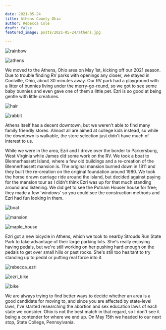 ```yaml
---

date: 2021-05-24
title: Athens County Ohio
author: Rebecca Cole
draft: false
featured_image: posts/2021-05-24/athens.jpg

---
```


![rainbow](rainbow.jpg)

![athens](athens.jpg) 

We moved to the Athens, Ohio area on May 1st, kicking off our 2021 season. Due to trouble finding RV parks with openings any closer, we stayed in Coolville, Ohio, about 30 minutes away. Our RV park had a playground with a litter of bunnies living under the merry-go-round, so we got to see some baby bunnies and even gave one of them a little pet. Ezri is so good at being gentle with little creatures.

![hair](hair.jpg)

![rabbit](rabbit.jpg)

Athens itself has a decent downtown, but we weren't able to find many family friendly stores. Almost all are aimed at college kids instead, so while the downtown is walkable, the store selection just didn't have much of interest to us.

While we were in the area, Ezri and I drove over the border to Parkersburg, West Virginia while James did some work on the RV. We took a boat to Blennerhassett Island, where a few old buildings and a re-creation of the Blennerhassett mansion is. The original mansion burned down in 1811 and they built the re-creation on the original foundation around 1980. We took the horse drawn carriage ride around the island, but decided against paying for the mansion tour as I didn't think Ezri was up for that much standing around and listening. We did get to see the Putnam Houser house for free; they made a few 'windows' so you could see the construction methods and Ezri had fun looking in them.

![boat](boat.jpg)

![mansion](mansion.jpg)

![maple_house](maple_house.jpg)

Ezri got a new bicycle in Athens, which we took to nearby Strouds Run State Park to take advantage of their large parking lots. She's really enjoying having pedals, but we're still working on her pushing hard enough on the pedals to get over small hills or past rocks. She's still too hesitant to try standing up to pedal or putting real force into it.

![rebecca_ezri](rebecca_ezri.jpg)

![ezri_bike](ezri_bike.jpg)

![bike](bike.jpg)

We are always trying to find better ways to decide whether an area is a good candidate for moving to, and since you are affected by state-level laws, I've started researching the abortion and sex education laws of each state we consider. Ohio is not the best match in that regard, so I don't see it being a contender for where we end up. On May 15th we headed to our next stop, State College, Pennsylvania.